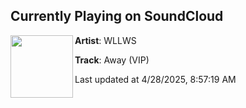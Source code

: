 ## Currently Playing on SoundCloud

[<img align="left" width="100" src="https://i1.sndcdn.com/artworks-zMMKyAoAQlPWPXHu-6OHwkw-t500x500.jpg">](https://soundcloud.com/wllwsofficial/away-dnb-edit)

**Artist**: WLLWS 

**Track**: Away (VIP)

Last updated at 4/28/2025, 8:57:19 AM
